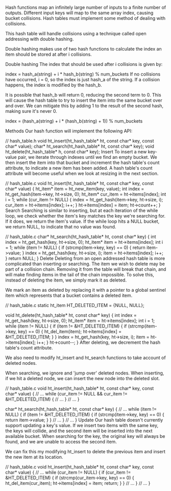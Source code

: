Hash functions map an infinitely large number of inputs to a finite number of outputs. Different input keys will map to the same array index, causing bucket collisions. Hash tables must implement some method of dealing with collisions.

This hash table will handle collisions using a technique called 
open addressing with double hashing. 

Double hashing makes use of two hash functions to calculate the index an item should be stored at after i collisions.

Double hashing
The index that should be used after i collisions is given by:

index = hash_a(string) + i * hash_b(string) % num_buckets
If no collisions have occurred, i = 0, so the index is just hash_a of the string. If a collision happens, the index is modified by the hash_b.

It is possible that hash_b will return 0, reducing the second term to 0. This will cause the hash table to try to insert the item into the same bucket over and over. We can mitigate this by adding 1 to the result of the second hash, making sure it's never 0.

index = (hash_a(string) + i * (hash_b(string) + 1)) % num_buckets

Methods
Our hash function will implement the following API:

// hash_table.h
void ht_insert(ht_hash_table* ht, const char* key, const char* value);
char* ht_search(ht_hash_table* ht, const char* key);
void ht_delete(ht_hash_table* h, const char* key);
Insert
To insert a new key-value pair, we iterate through indexes until we find an empty bucket. We then insert the item into that bucket and increment the hash table's count attribute, to indicate a new item has been added. A hash table's count attribute will become useful when we look at resizing in the next section.

// hash_table.c
void ht_insert(ht_hash_table* ht, const char* key, const char* value) {
    ht_item* item = ht_new_item(key, value);
    int index = ht_get_hash(item->key, ht->size, 0);
    ht_item* cur_item = ht->items[index];
    int i = 1;
    while (cur_item != NULL) {
        index = ht_get_hash(item->key, ht->size, i);
        cur_item = ht->items[index];
        i++;
    } 
    ht->items[index] = item;
    ht->count++;
}
Search
Searching is similar to inserting, but at each iteration of the while loop, we check whether the item's key matches the key we're searching for. If it does, we return the item's value. If the while loop hits a NULL bucket, we return NULL, to indicate that no value was found.

// hash_table.c
char* ht_search(ht_hash_table* ht, const char* key) {
    int index = ht_get_hash(key, ht->size, 0);
    ht_item* item = ht->items[index];
    int i = 1;
    while (item != NULL) {
        if (strcmp(item->key, key) == 0) {
            return item->value;
        }
        index = ht_get_hash(key, ht->size, i);
        item = ht->items[index];
        i++;
    } 
    return NULL;
}
Delete
Deleting from an open addressed hash table is more complicated than inserting or searching. The item we wish to delete may be part of a collision chain. Removing it from the table will break that chain, and will make finding items in the tail of the chain impossible. To solve this, instead of deleting the item, we simply mark it as deleted.

We mark an item as deleted by replacing it with a pointer to a global sentinel item which represents that a bucket contains a deleted item.

// hash_table.c
static ht_item HT_DELETED_ITEM = {NULL, NULL};


void ht_delete(ht_hash_table* ht, const char* key) {
    int index = ht_get_hash(key, ht->size, 0);
    ht_item* item = ht->items[index];
    int i = 1;
    while (item != NULL) {
        if (item != &HT_DELETED_ITEM) {
            if (strcmp(item->key, key) == 0) {
                ht_del_item(item);
                ht->items[index] = &HT_DELETED_ITEM;
            }
        }
        index = ht_get_hash(key, ht->size, i);
        item = ht->items[index];
        i++;
    } 
    ht->count--;
}
After deleting, we decrement the hash table's count attribute.

We also need to modify ht_insert and ht_search functions to take account of deleted nodes.

When searching, we ignore and 'jump over' deleted nodes. When inserting, if we hit a deleted node, we can insert the new node into the deleted slot.

// hash_table.c
void ht_insert(ht_hash_table* ht, const char* key, const char* value) {
    // ...
    while (cur_item != NULL && cur_item != &HT_DELETED_ITEM) {
        // ...
    }
    // ...
}


char* ht_search(ht_hash_table* ht, const char* key) {
    // ...
    while (item != NULL) {
        if (item != &HT_DELETED_ITEM) { 
            if (strcmp(item->key, key) == 0) {
                return item->value;
            }
        }
        // ...
    }
    // ...
}
Update
Our hash table doesn't currently support updating a key's value. If we insert two items with the same key, the keys will collide, and the second item will be inserted into the next available bucket. When searching for the key, the original key will always be found, and we are unable to access the second item.

We can fix this my modifying ht_insert to delete the previous item and insert the new item at its location.

// hash_table.c
void ht_insert(ht_hash_table* ht, const char* key, const char* value) {
    // ...
    while (cur_item != NULL) {
        if (cur_item != &HT_DELETED_ITEM) {
            if (strcmp(cur_item->key, key) == 0) {
                ht_del_item(cur_item);
                ht->items[index] = item;
                return;
            }
        }
        // ...
    } 
    // ...
}